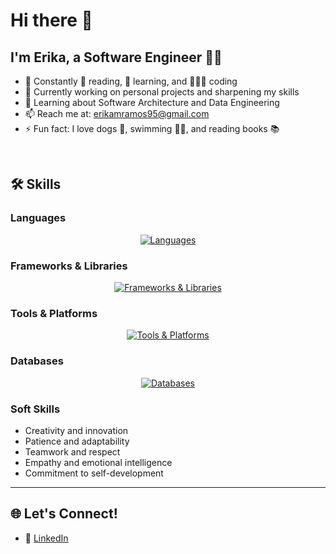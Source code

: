 # Hi there 👋

## I'm Erika, a Software Engineer 🚀✨

<div>
<ul>
<li> 🚀 Constantly 📖 reading, 🧠 learning, and 👩🏻‍💻 coding </li>
<li> 🔭 Currently working on personal projects and sharpening my skills </li>
<li> 🌱 Learning about Software Architecture and Data Engineering </li>
<li> 📫 Reach me at: <a href="mailto:erikamramos95@gmail.com">erikamramos95@gmail.com</a> </li>
<li> ⚡ Fun fact: I love dogs 🐾, swimming 🏊‍♀️, and reading books 📚 </li>
</ul>
</div>
<br>


## 🛠️ Skills

### **Languages**
<div align="center">
<a href="https://skillicons.dev">
<img src="https://skillicons.dev/icons?i=js,ts,html,css,php,python" alt="Languages"/>
</a>
</div>


### **Frameworks & Libraries**
<div align="center">
<a href="https://skillicons.dev">
<img src="https://skillicons.dev/icons?i=angular,vue,nuxtjs,react,nextjs,nestjs,laravel,tailwind" alt="Frameworks & Libraries"/>
</a>
</div>


### **Tools & Platforms**
<div align="center">
<a href="https://skillicons.dev">
<img src="https://skillicons.dev/icons?i=docker,git,github,postman,figma,ai" alt="Tools & Platforms"/>
</a>
</div>


### **Databases**
<div align="center">
<a href="https://skillicons.dev">
<img src="https://skillicons.dev/icons?i=mysql,postgresql" alt="Databases"/>
</a>
</div>


### **Soft Skills**
- Creativity and innovation
- Patience and adaptability
- Teamwork and respect
- Empathy and emotional intelligence
- Commitment to self-development

---

## 🌐 Let's Connect!

- 💼 [LinkedIn](https://linkedin.com/in/erikamramos)  
